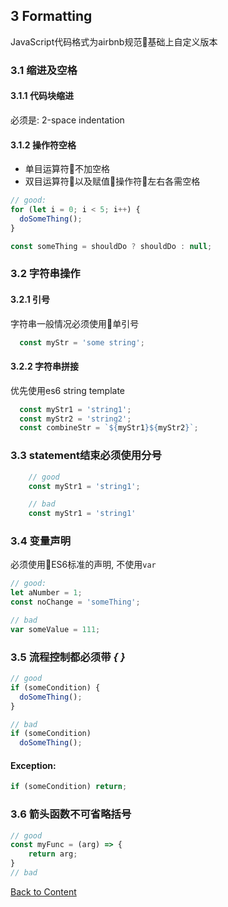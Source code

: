 ## 3 Formatting
JavaScript代码格式为airbnb规范基础上自定义版本

### 3.1 缩进及空格

#### 3.1.1 代码块缩进
必须是: 2-space indentation

#### 3.1.2 操作符空格
- 单目运算符不加空格
- 双目运算符以及赋值操作符左右各需空格
```js
// good:
for (let i = 0; i < 5; i++) {
  doSomeThing();
}

const someThing = shouldDo ? shouldDo : null;
```


### 3.2 字符串操作

#### 3.2.1 引号
字符串一般情况必须使用单引号
```js
  const myStr = 'some string';
```

#### 3.2.2 字符串拼接
优先使用es6 string template

```js
  const myStr1 = 'string1';
  const myStr2 = 'string2';
  const combineStr = `${myStr1}${myStr2}`;
```

### 3.3 statement结束必须使用分号

```js
    // good
    const myStr1 = 'string1';

    // bad
    const myStr1 = 'string1'
```

### 3.4 变量声明
必须使用ES6标准的声明, 不使用`var`

```js
// good:
let aNumber = 1;
const noChange = 'someThing';

// bad
var someValue = 111;
```

### 3.5 流程控制都必须带 *{ }*

```js
// good
if (someCondition) {
  doSomeThing();
}

// bad
if (someCondition)
  doSomeThing();
```

#### Exception:
```js
if (someCondition) return;
```

### 3.6 箭头函数不可省略括号

```js
// good
const myFunc = (arg) => {
    return arg;
}
// bad
```

[Back to Content](../README.md)